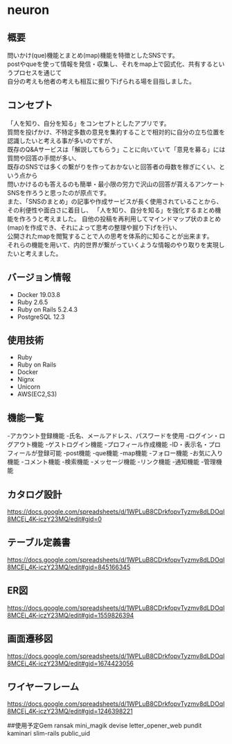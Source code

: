 # neuron

## 概要
問いかけ(que)機能とまとめ(map)機能を特徴としたSNSです。  
postやqueを使って情報を発信・収集し、それをmap上で図式化、共有するというプロセスを通じて  
自分の考えも他者の考えも相互に掘り下げられる場を目指しました。

## コンセプト
「人を知り、自分を知る」をコンセプトとしたアプリです。  
質問を投げかけ、不特定多数の意見を集約することで相対的に自分の立ち位置を認識したいと考える事が多いのですが、  
既存のQ&Aサービスは「解説してもらう」ことに向いていて「意見を募る」には質問や回答の手間が多い、  
既存のSNSでは多くの繫がりを作っておかないと回答者の母数を稼ぎにくい、という点から  
問いかけるのも答えるのも簡単・最小限の労力で沢山の回答が貰えるアンケートSNSを作ろうと思ったのが原点です。  
また、「SNSのまとめ」の記事や作成サービスが長く使用されていることから、その利便性や面白さに着目し、
「人を知り、自分を知る」を強化するまとめ機能を作ろうと考えました。
自他の投稿を再利用してマインドマップ状のまとめ(map)を作成でき、それによって思考の整理や掘り下げを行い、  
公開されたmapを閲覧することで人の思考を体系的に知ることが出来ます。  
それらの機能を用いて、内的世界が繋がっていくような情報のやり取りを実現したいと考えました。

## バージョン情報
- Docker 19.03.8
- Ruby 2.6.5
- Ruby on Rails 5.2.4.3
- PostgreSQL 12.3

## 使用技術
- Ruby
- Ruby on Rails
- Docker
- Nignx
- Unicorn
- AWS(EC2,S3)

## 機能一覧
-アカウント登録機能
  -氏名、メールアドレス、パスワードを使用
-ログイン・ログアウト機能
-ゲストログイン機能
-プロフィール作成機能
  -ID・表示名・プロフィールが登録可能
-post機能
-que機能
-map機能
-フォロー機能
-お気に入り機能
-コメント機能
-検索機能
-メッセージ機能
-リンク機能
-通知機能
-管理機能

## カタログ設計
https://docs.google.com/spreadsheets/d/1WPLuB8CDrkfopvTyzmv8dLDOql8MCEj_4K-iczY23MQ/edit#gid=0

## テーブル定義書
https://docs.google.com/spreadsheets/d/1WPLuB8CDrkfopvTyzmv8dLDOql8MCEj_4K-iczY23MQ/edit#gid=845166345

## ER図
https://docs.google.com/spreadsheets/d/1WPLuB8CDrkfopvTyzmv8dLDOql8MCEj_4K-iczY23MQ/edit#gid=1559826394

## 画面遷移図
https://docs.google.com/spreadsheets/d/1WPLuB8CDrkfopvTyzmv8dLDOql8MCEj_4K-iczY23MQ/edit#gid=1674423056

## ワイヤーフレーム
https://docs.google.com/spreadsheets/d/1WPLuB8CDrkfopvTyzmv8dLDOql8MCEj_4K-iczY23MQ/edit#gid=1246398221

##使用予定Gem
ransak
mini_magik
devise
letter_opener_web
pundit
kaminari
slim-rails
public_uid
